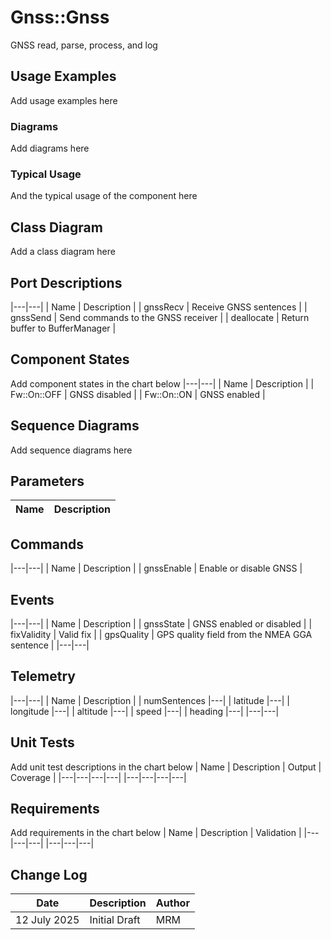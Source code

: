 # Gnss::Gnss

GNSS read, parse, process, and log

## Usage Examples
Add usage examples here

### Diagrams
Add diagrams here

### Typical Usage
And the typical usage of the component here

## Class Diagram
Add a class diagram here

## Port Descriptions
|---|---|
| Name | Description |
| gnssRecv | Receive GNSS sentences |
| gnssSend | Send commands to the GNSS receiver |
| deallocate | Return buffer to BufferManager |

## Component States
Add component states in the chart below
|---|---|
| Name | Description |
| Fw::On::OFF | GNSS disabled |
| Fw::On::ON | GNSS enabled |

## Sequence Diagrams
Add sequence diagrams here

## Parameters
| Name | Description |
|---|---|

## Commands
|---|---|
| Name | Description |
| gnssEnable | Enable or disable GNSS |

## Events
|---|---|
| Name | Description |
| gnssState | GNSS enabled or disabled |
| fixValidity | Valid fix |
| gpsQuality | GPS quality field from the NMEA GGA sentence |
|---|---|

## Telemetry
|---|---|
| Name | Description |
| numSentences |---|
| latitude |---|
| longitude |---|
| altitude |---|
| speed |---|
| heading |---|
|---|---|

## Unit Tests
Add unit test descriptions in the chart below
| Name | Description | Output | Coverage |
|---|---|---|---|
|---|---|---|---|

## Requirements
Add requirements in the chart below
| Name | Description | Validation |
|---|---|---|
|---|---|---|

## Change Log
| Date | Description | Author |
|---|---|---|
| 12 July 2025 | Initial Draft | MRM |